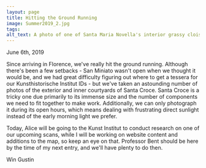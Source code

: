 ```yaml
---
layout: page
title: Hitting the Ground Running
image: Summer2019_2.jpg
tags:
alt_text: A photo of one of Santa Maria Novella's interior grassy cloisters, with its tower visible above the rooftop.
---
```

June 6th, 2019

Since arriving in Florence, we've really hit the ground running. Although there's been a few setbacks - San Miniato wasn't open when we thought it would be, and we had great difficulty figuring out where to get a tessera for our Kunsthistorische Institut IDs - but we've taken an astounding number of photos of the exterior and inner courtyards of Santa Croce.<!-- more --> Santa Croce is a tricky one due primarily to its immense size and the number of components we need to fit together to make work. Additionally, we can only photograph it during its open hours, which means dealing with frustrating direct sunlight instead of the early morning light we prefer.

Today, Alice will be going to the Kunst Institut to conduct research on one of our upcoming scans, while I will be working on website content and additions to the map, so keep an eye on that. Professor Bent should be here by the time of my next entry, and we'll have plenty to do then.

Win Gustin
